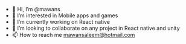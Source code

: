 - 👋 Hi, I’m @mawans
- 👀 I’m interested in Mobile apps and games
- 🌱 I’m currently working on React native
- 💞️ I’m looking to collaborate on any project in React native and unity
- 📫 How to reach me mawansaleem@hotmail.com

<!---
mawans/mawans is a ✨ special ✨ repository because its `README.md` (this file) appears on your GitHub profile.
You can click the Preview link to take a look at your changes.
--->

